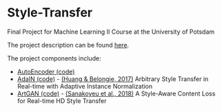 # Style-Transfer
Final Project for Machine Learning II Course at the University of Potsdam

The project description can be found [here](...).

The project components include:
* [AutoEncoder (code)](https://github.com/flying-bear/Style-Transfer/blob/main/AE.ipynb)
* [AdaIN (code)](https://github.com/flying-bear/Style-Transfer/blob/main/AdaIN.ipynb) - [(Huang & Belongie, 2017)](https://arxiv.org/pdf/1703.06868.pdf) Arbitrary Style Transfer in Real-time with Adaptive Instance Normalization 
* [ArtGAN (code)](https://github.com/flying-bear/Style-Transfer/blob/main/ArtGAN_best.ipynb) - [(Sanakoyeu et al., 2018)](https://arxiv.org/pdf/1807.10201.pdf) A Style-Aware Content Loss for Real-time HD Style Transfer 
